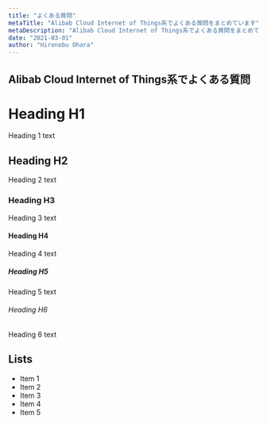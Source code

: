```yaml
---
title: "よくある質問"
metaTitle: "Alibab Cloud Internet of Things系でよくある質問をまとめています"
metaDescription: "Alibab Cloud Internet of Things系でよくある質問をまとめています"
date: "2021-03-01"
author: "Hironobu Ohara"
---
```



## Alibab Cloud Internet of Things系でよくある質問


# Heading H1
Heading 1 text

## Heading H2
Heading 2 text

### Heading H3
Heading 3 text

#### Heading H4
Heading 4 text

##### Heading H5
Heading 5 text

###### Heading H6
Heading 6 text

## Lists
- Item 1
- Item 2
- Item 3
- Item 4
- Item 5




